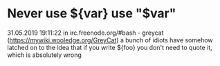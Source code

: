 # Never use ${var} use "$var"

31.05.2019 19:11:22 in irc.freenode.org/#bash - greycat (https://mywiki.wooledge.org/GreyCat) a bunch of idiots have somehow latched on to the idea that if you write ${foo} you don't need to quote it, which is absolutely wrong
